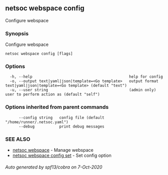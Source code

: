 ## netsoc webspace config

Configure webspace

### Synopsis

Configure webspace

```
netsoc webspace config [flags]
```

### Options

```
  -h, --help                                           help for config
  -o, --output text|yaml|json|template=<Go template>   output format text|yaml|json|template=<Go template> (default "text")
  -u, --user string                                    (admin only) user to perform action as (default "self")
```

### Options inherited from parent commands

```
      --config string   config file (default "/home/runner/.netsoc.yaml")
      --debug           print debug messages
```

### SEE ALSO

* [netsoc webspace](netsoc_webspace.md)	 - Manage webspace
* [netsoc webspace config set](netsoc_webspace_config_set.md)	 - Set config option

###### Auto generated by spf13/cobra on 7-Oct-2020
